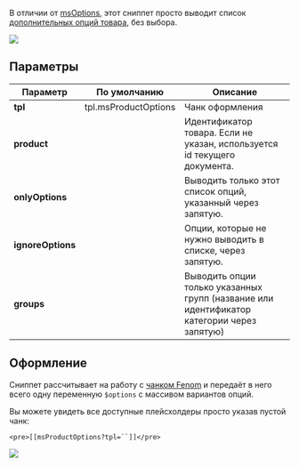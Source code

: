 В отличии от [msOptions][1], этот сниппет просто выводит список [дополнительных опций товара][2], без выбора.

[![](https://file.modx.pro/files/2/4/5/2452dfe5f33009776d55943b61ce3414s.jpg)](https://file.modx.pro/files/2/4/5/2452dfe5f33009776d55943b61ce3414.png)

## Параметры

Параметр            | По умолчанию  | Описание
--------------------|---------------|---------------------------------------------
**tpl**             | tpl.msProductOptions    | Чанк оформления
**product**         |               | Идентификатор товара. Если не указан, используется id текущего документа.
**onlyOptions**     |               | Выводить только этот список опций, указанный через запятую.
**ignoreOptions**   |               | Опции, которые не нужно выводить в списке, через запятую.
**groups**          |               | Выводить опции только указанных групп (название или идентификатор категории через запятую)

## Оформление
Сниппет рассчитывает на работу с [чанком Fenom][3] и передаёт в него всего одну переменную `$options` с массивом вариантов опций.

Вы можете увидеть все доступные плейсхолдеры просто указав пустой чанк:
```
<pre>[[msProductOptions?tpl=``]]</pre>
```

[![](https://file.modx.pro/files/d/b/c/dbc7a001d2c7fe6d565b054a5119099bs.jpg)](https://file.modx.pro/files/d/b/c/dbc7a001d2c7fe6d565b054a5119099b.png)


[1]: /ru/01_Компоненты/02_miniShop2/02_Сниппеты/07_msOptions.md
[2]: /ru/01_Компоненты/02_miniShop2/01_Интерфейс/04_Настройки.md
[3]: /ru/01_Компоненты/01_pdoTools/03_Парсер.md